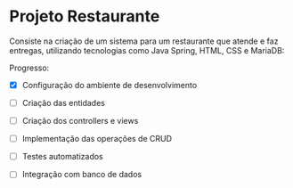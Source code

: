 # Projeto Restaurante

Consiste na criação de um sistema para um restaurante que atende e faz entregas, utilizando tecnologias como Java Spring, HTML, CSS e MariaDB:


Progresso:

- [x] Configuração do ambiente de desenvolvimento
- [ ] Criação das entidades
- [ ] Criação dos controllers e views
- [ ] Implementação das operações de CRUD
- [ ] Testes automatizados
- [ ] Integração com banco de dados


